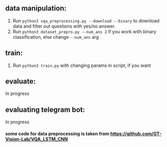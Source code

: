 ## data manipulation:
1. Run `python3 vqa_preprocessing.py --download --binary` to download data and filter out questions with yes/no answer.
2.  Run `python3 dataset_prepro.py --num_ans 2` if you work with binary classification, else change `--num_ans` arg

## train:
1. Run `python3 train.py` with changing params in script, if you want

## evaluate:
In progress

## evaluating telegram bot:
In progress


#### some code for data preprocessing is taken from https://github.com/GT-Vision-Lab/VQA_LSTM_CNN
